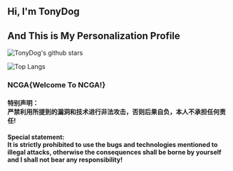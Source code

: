 <h2> Hi, I'm TonyDog </h2>

<h2>And This is My Personalization Profile</h2>




![TonyDog's github stars](https://github-readme-stats.vercel.app/api?username=TonyD0g&hide=[%22issues%22]&show_icons=true)

![Top Langs](https://github-readme-stats.vercel.app/api/top-langs/?username=TonyD0g)


<h3>NCGA{Welcome To NCGA!}</h3>

<h4>特别声明：<br>严禁利用所提到的漏洞和技术进行非法攻击，否则后果自负，本人不承担任何责任!</h4>

<h4>Special statement:<br>It is strictly prohibited to use the bugs and technologies mentioned to illegal attacks, otherwise the consequences shall be borne by yourself and I shall not bear any responsibility!</h4>